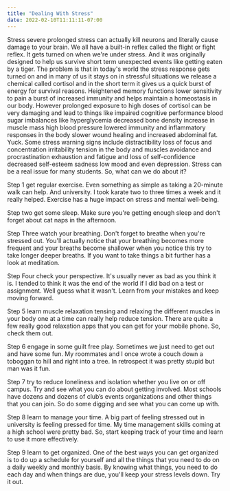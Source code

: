 ```yaml
---
title: "Dealing With Stress"
date: 2022-02-10T11:11:11-07:00
---
```


Stress severe prolonged stress can actually kill neurons and literally cause damage to your brain. We all have a built-in reflex called the flight or fight reflex. It gets turned on when we're under stress. And it was originally designed to help us survive short term unexpected events like getting eaten by a tiger. The problem is that in today's world the stress response gets turned on and in many of us it stays on in stressful situations we release a chemical called cortisol and in the short term it gives us a quick burst of energy for survival reasons. Heightened memory functions lower sensitivity to pain a burst of increased immunity and helps maintain a homeostasis in our body. However prolonged exposure to high doses of cortisol can be very damaging and lead to things like impaired cognitive performance blood sugar imbalances like hyperglycemia decreased bone density increase in muscle mass high blood pressure lowered immunity and inflammatory responses in the body slower wound healing and increased abdominal fat. Yuck.
Some stress warning signs include distractibility loss of focus and concentration irritability tension in the body and muscles avoidance and procrastination exhaustion and fatigue and loss of self-confidence decreased self-esteem sadness low mood and even depression. Stress can be a real issue for many students. So, what can we do about it?

Step 1 get regular exercise. Even something as simple as taking a 20-minute walk can help. And university. I took karate two to three times a week and it really helped. Exercise has a huge impact on stress and mental well-being. 

Step two get some sleep. Make sure you're getting enough sleep and don't forget about cat naps in the afternoon. 

Step Three watch your breathing. Don't forget to breathe when you're stressed out. You'll actually notice that your breathing becomes more frequent and your breaths become shallower when you notice this try to take longer deeper breaths. If you want to take things a bit further has a look at meditation.

Step Four check your perspective. It's usually never as bad as you think it is. I tended to think it was the end of the world if I did bad on a test or assignment. Well guess what it wasn't. Learn from your mistakes and keep moving forward.

Step 5 learn muscle relaxation tensing and relaxing the different muscles in your body one at a time can really help reduce tension. There are quite a few really good relaxation apps that you can get for your mobile phone. So, check them out.

Step 6 engage in some guilt free play. Sometimes we just need to get out and have some fun. My roommates and I once wrote a couch down a toboggan to hill and right into a tree. In retrospect it was pretty stupid but man was it fun.

Step 7 try to reduce loneliness and isolation whether you live on or off campus. Try and see what you can do about getting involved. Most schools have dozens and dozens of club’s events organizations and other things that you can join.  So do some digging and see what you can come up with.

Step 8 learn to manage your time.  A big part of feeling stressed out in university is feeling pressed for time. My time management skills coming at a high school were pretty bad. So, start keeping track of your time and learn to use it more effectively.

Step 9 learn to get organized. One of the best ways you can get organized is to do up a schedule for yourself and all the things that you need to do on a daily weekly and monthly basis. By knowing what things, you need to do each day and when things are due, you'll keep your stress levels down. Try it out.
